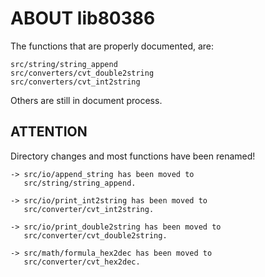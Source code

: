 # ABOUT lib80386

The functions that are properly documented, are:

    src/string/string_append
    src/converters/cvt_double2string
    src/converters/cvt_int2string

Others are still in document process.

## ATTENTION

Directory changes and most functions have been renamed!

    -> src/io/append_string has been moved to
       src/string/string_append.

    -> src/io/print_int2string has been moved to
       src/converter/cvt_int2string.

    -> src/io/print_double2string has been moved to
       src/converter/cvt_double2string.

    -> src/math/formula_hex2dec has been moved to
       src/converter/cvt_hex2dec.
